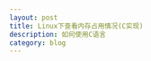 ```yaml
---
layout: post
title: Linux下查看内存占用情况(C实现)
description: 如何使用C语言
category: blog
---
```






[NingG]:    http://ningg.github.com  "NingG"
